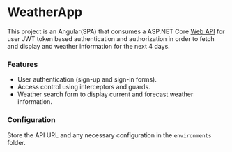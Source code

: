 
# WeatherApp
This project is an Angular(SPA) that consumes a ASP.NET Core [Web API](https://github.com/stefankrstevski/WeatherWebApi) for user JWT token based authentication and authorization in order to fetch and display and weather information for the next 4 days.

### Features

- User authentication (sign-up and sign-in forms).
- Access control using interceptors and guards.
- Weather search form to display current and forecast weather information.

### Configuration

Store the API URL and any necessary configuration in the `environments` folder.
